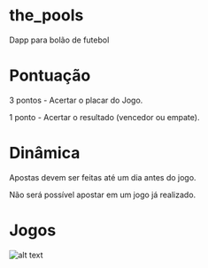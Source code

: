 # the_pools
Dapp para bolão de futebol

# Pontuação
3 pontos - Acertar o placar do Jogo.

1 ponto  - Acertar o resultado (vencedor ou empate).

# Dinâmica
Apostas devem ser feitas até um dia antes do jogo. 

Não será possível apostar em um jogo já realizado.

# Jogos
![alt text](https://brasil.elpais.com/brasil/imagenes/2017/12/01/media/1512140368_717545_1512152689_noticia_normal.png)
